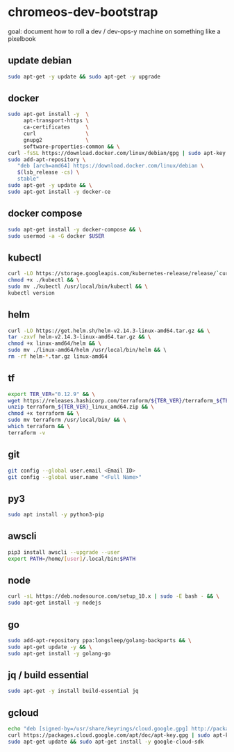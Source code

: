 # chromeos-dev-bootstrap
goal: document how to roll a dev / dev-ops-y machine on something like a pixelbook

## update debian
```bash
sudo apt-get -y update && sudo apt-get -y upgrade
```

## docker
```sh
sudo apt-get install -y  \
     apt-transport-https \
     ca-certificates     \
     curl                \
     gnupg2              \
     software-properties-common && \
curl -fsSL https://download.docker.com/linux/debian/gpg | sudo apt-key add - && \
sudo add-apt-repository \
   "deb [arch=amd64] https://download.docker.com/linux/debian \
   $(lsb_release -cs) \
   stable"
sudo apt-get -y update && \
sudo apt-get install -y docker-ce
```

## docker compose
```sh
sudo apt-get install -y docker-compose && \
sudo usermod -a -G docker $USER
```

## kubectl 
```sh
curl -LO https://storage.googleapis.com/kubernetes-release/release/`curl -s https://storage.googleapis.com/kubernetes-release/release/stable.txt`/bin/linux/amd64/kubectl && \
chmod +x ./kubectl && \
sudo mv ./kubectl /usr/local/bin/kubectl && \
kubectl version
```

## helm 
```sh 
curl -LO https://get.helm.sh/helm-v2.14.3-linux-amd64.tar.gz && \
tar -zxvf helm-v2.14.3-linux-amd64.tar.gz && \
chmod +x linux-amd64/helm && \
sudo mv ./linux-amd64/helm /usr/local/bin/helm && \ 
rm -rf helm-*.tar.gz linux-amd64
```

## tf
```sh
export TER_VER="0.12.9" && \
wget https://releases.hashicorp.com/terraform/${TER_VER}/terraform_${TER_VER}_linux_amd64.zip && \
unzip terraform_${TER_VER}_linux_amd64.zip && \
chmod +x terraform && \
sudo mv terraform /usr/local/bin/ && \
which terraform && \
terraform -v
```

## git
```sh
git config --global user.email <Email ID>
git config --global user.name "<Full Name>"
```

## py3
```sh
sudo apt install -y python3-pip
```

## awscli
```sh
pip3 install awscli --upgrade --user
export PATH=/home/[user]/.local/bin:$PATH
```

##  node
```sh
curl -sL https://deb.nodesource.com/setup_10.x | sudo -E bash - && \
sudo apt-get install -y nodejs
```

## go
```sh
sudo add-apt-repository ppa:longsleep/golang-backports && \
sudo apt-get update -y && \
sudo apt-get install -y golang-go
```

## jq / build essential
```sh
sudo apt-get -y install build-essential jq
```

## gcloud
```sh
echo "deb [signed-by=/usr/share/keyrings/cloud.google.gpg] http://packages.cloud.google.com/apt cloud-sdk main" | sudo tee -a /etc/apt/sources.list.d/google-cloud-sdk.list && \ 
curl https://packages.cloud.google.com/apt/doc/apt-key.gpg | sudo apt-key --keyring /usr/share/keyrings/cloud.google.gpg add - && \
sudo apt-get update && sudo apt-get install -y google-cloud-sdk
```
